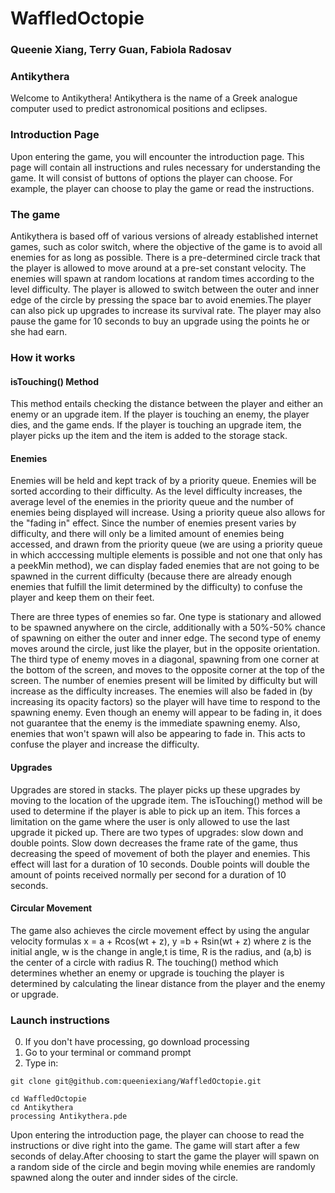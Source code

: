 # WaffledOctopie
### Queenie Xiang, Terry Guan, Fabiola Radosav

### Antikythera
Welcome to Antikythera! Antikythera is the name of a Greek analogue computer used to predict astronomical positions and eclipses.

### Introduction Page
Upon entering the game, you will encounter the introduction page. This page will contain all instructions and rules necessary for understanding the game. It will consist of buttons of options the player can choose. For example, the player can choose to play the game or read the instructions.

### The game
Antikythera is based off of various versions of already established internet games, such as color switch, where the objective of the game is to avoid all enemies for as long as possible. There is a pre-determined circle track that the player is allowed to move around at a pre-set constant velocity. The enemies will spawn at random locations at random times according to the level difficulty. The player is allowed to switch between the outer and inner edge of the circle by pressing the space bar to avoid enemies.The player can also pick up upgrades to increase its survival rate. The player may also pause the game for 10 seconds to buy an upgrade using the points he or she had earn.

### How it works

#### isTouching() Method 
This method entails checking the distance between the player and either an enemy or an upgrade item. If the player is touching an enemy, the player dies, and the game ends. If the player is touching an upgrade item, the player picks up the item and the item is added to the storage stack. 

#### Enemies
<p> Enemies will be held and kept track of by a priority queue. Enemies will be sorted according to their difficulty. As the level difficulty increases, the average level of the enemies in the priority queue and the number of enemies being displayed will increase. Using a priority queue also allows for the "fading in" effect. Since the number of enemies present varies by difficulty, and there will only be a limited amount of enemies being accessed, and drawn from the priority queue (we are using a priority queue in which acccessing multiple elements is possible and not one that only has a peekMin method), we can display faded enemies that are not going to be spawned in the current difficulty (because there are already enough enemies that fulfill the limit determined by the difficulty) to confuse the player and keep them on their feet. </p>
<p> There are three types of enemies so far. One type is stationary and allowed to be spawned anywhere on the circle, additionally with a 50%-50% chance of spawning on either the outer and inner edge. The second type of enemy moves around the circle, just like the player, but in the opposite orientation. The third type of enemy moves in a diagonal, spawning from one corner at the bottom of the screen, and moves to the opposite corner at the top of the screen. The number of enemies present will be limited by difficulty but will increase as the difficulty increases. The enemies will also be faded in (by increasing its opacity factors) so the player will have time to respond to the spawning enemy. Even though an enemy will appear to be fading in, it does not guarantee that the enemy is the immediate spawning enemy. Also, enemies that won't spawn will also be appearing to fade in. This acts to confuse the player and increase the difficulty. </p> 

#### Upgrades
Upgrades are stored in stacks. The player picks up these upgrades by moving to the location of the upgrade item. The isTouching() method will be used to determine if the player is able to pick up an item. This forces a limitation on the game where the user is only allowed to use the last upgrade it picked up. There are two types of upgrades: slow down and double points. Slow down decreases the frame rate of the game, thus decreasing the speed of movement of both the player and enemies. This effect will last for a duration of 10 seconds. Double points will double the amount of points received normally per second for a duration of 10 seconds. 

#### Circular Movement 
The game also achieves the circle movement effect by using the angular velocity formulas x = a + Rcos(wt + z), y =b + Rsin(wt + z) where z is the initial angle, w is the change in angle,t is time, R is the radius, and (a,b) is the center of a circle with radius R. The touching() method which determines whether an enemy or upgrade is touching the player is determined by calculating the linear distance from the player and the enemy or upgrade.


### Launch instructions
0. If you don't have processing, go download processing 
1. Go to your terminal or command prompt 
2. Type in:
````
git clone git@github.com:queeniexiang/WaffledOctopie.git 
````

````
cd WaffledOctopie
cd Antikythera 
processing Antikythera.pde 
```` 
Upon entering the introduction page, the player can choose to read the instructions or dive right into the game. The game will start after a few seconds of delay.After choosing to start the game the player will spawn on a random side of the circle and begin moving while enemies are randomly spawned along the outer and innder sides of the circle. 
